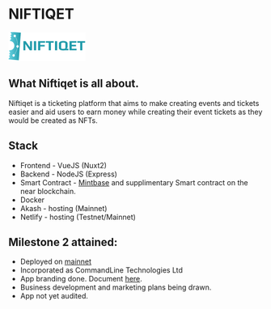 # NIFTIQET

![Niftiqet_Logo](static/logo.png)

## What Niftiqet is all about.

Niftiqet is a ticketing platform that aims to make creating events and tickets easier and aid users to earn money while creating their event tickets as they would be created as NFTs.

## Stack
- Frontend - VueJS (Nuxt2)
- Backend - NodeJS (Express)
- Smart Contract - [Mintbase](https://mintbase.io) and supplimentary Smart contract on the near blockchain.
- Docker
- Akash - hosting (Mainnet)
- Netlify - hosting (Testnet/Mainnet)


## Milestone 2 attained:

- Deployed on [mainnet](https://niftiqet.com)
- Incorporated as CommandLine Technologies Ltd
- App branding done. Document [here](https://www.dropbox.com/s/pcs9qigcmdbiake/niftiqet%20Brand.pdf?dl=0).
- Business development and marketing plans being drawn.
- App not yet audited.
